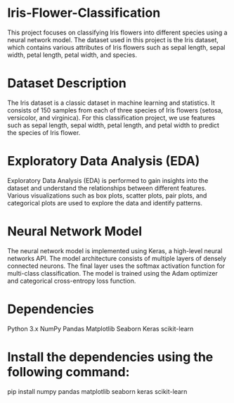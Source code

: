 # Iris-Flower-Classification
This project focuses on classifying Iris flowers into different species using a neural network model. The dataset used in this project is the Iris dataset, which contains various attributes of Iris flowers such as sepal length, sepal width, petal length, petal width, and species.

# Dataset Description
The Iris dataset is a classic dataset in machine learning and statistics. It consists of 150 samples from each of three species of Iris flowers (setosa, versicolor, and virginica). For this classification project, we use features such as sepal length, sepal width, petal length, and petal width to predict the species of Iris flower.

# Exploratory Data Analysis (EDA)
Exploratory Data Analysis (EDA) is performed to gain insights into the dataset and understand the relationships between different features. Various visualizations such as box plots, scatter plots, pair plots, and categorical plots are used to explore the data and identify patterns.

# Neural Network Model
The neural network model is implemented using Keras, a high-level neural networks API. The model architecture consists of multiple layers of densely connected neurons. The final layer uses the softmax activation function for multi-class classification. The model is trained using the Adam optimizer and categorical cross-entropy loss function.

# Dependencies
Python 3.x
NumPy
Pandas
Matplotlib
Seaborn
Keras
scikit-learn

# Install the dependencies using the following command:
pip install numpy pandas matplotlib seaborn keras scikit-learn

